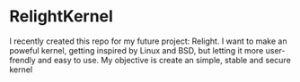 # RelightKernel
I recently created this repo for my future project: Relight. I want to make an poweful kernel, getting inspired by Linux and BSD, but letting it more user-frendly and easy to use. My objective is create an simple, stable and secure kernel 
